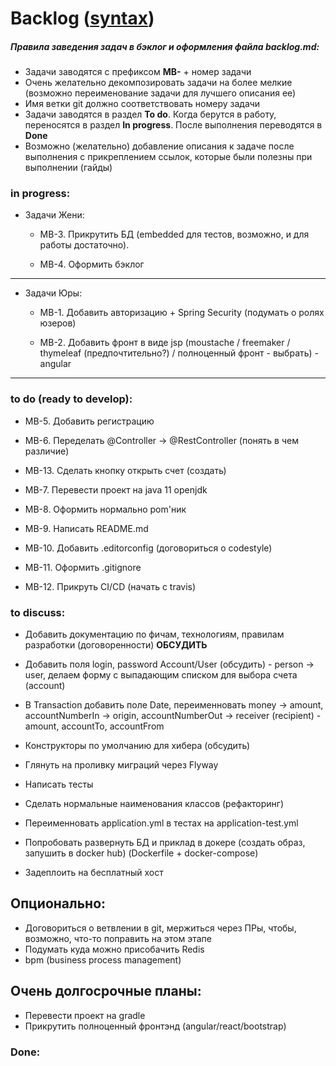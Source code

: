# Backlog ([syntax](https://www.markdownguide.org/basic-syntax/))

##### Правила заведения задач в бэклог и оформления файла backlog.md:

- Задачи заводятся с префиксом **MB-** + номер задачи
- Очень желательно декомпозировать задачи на более мелкие (возможно переименование задачи для лучшего описания ее)
- Имя ветки git должно соответствовать номеру задачи
- Задачи заводятся в раздел **To do**. Когда берутся в работу, переносятся в раздел **In progress**.
  После выполнения переводятся в **Done**
- Возможно (желательно) добавление описания к задаче после выполнения с прикреплением ссылок, которые были полезны при выполнении (гайды)

### in progress:

- Задачи Жени:
    - MB-3. Прикрутить БД (embedded для тестов, возможно, и для работы достаточно).
    
    - MB-4. Оформить бэклог

--------------
- Задачи Юры:
    * MB-1. Добавить авторизацию + Spring Security (подумать о ролях юзеров)
    
    * MB-2. Добавить фронт в виде jsp (moustache / freemaker / thymeleaf (предпочтительно?) / полноценный фронт - выбрать)
                    - angular

--------------

### to do (ready to develop):

- MB-5. Добавить регистрацию
- MB-6. Переделать @Controller -> @RestController (понять в чем различие)
- MB-13. Сделать кнопку открыть счет (создать)

- MB-7. Перевести проект на java 11 openjdk
- MB-8. Оформить нормально pom'ник
- MB-9. Написать README.md
- MB-10. Добавить .editorconfig (договориться о codestyle)
- MB-11. Оформить .gitignore
- MB-12. Прикруть CI/CD (начать с travis)


### to discuss:

- Добавить документацию по фичам, технологиям, правилам разработки (договоренности) **ОБСУДИТЬ**

- Добавить поля login, password Account/User (обсудить)
        - person -> user, делаем форму с выпадающим списком для выбора счета (account)
        
- В Transaction добавить полe Date, переименновать money -> amount, accountNumberIn -> origin, accountNumberOut -> receiver (recipient)
        - amount, accountTo, accountFrom
        
- Конструкторы по умолчанию для хибера (обсудить)

- Глянуть на проливку миграций через Flyway
- Написать тесты
- Сделать нормальные наименования классов (рефакторинг)
- Переименновать application.yml в тестах на application-test.yml

- Попробовать развернуть БД и приклад в докере (создать образ, запушить в docker hub) (Dockerfile + docker-compose)
- Задеплоить на бесплатный хост


## Опционально:

- Договориться о ветвлении в git, мержиться через ПРы, чтобы, возможно, что-то поправить на этом этапе
- Подумать куда можно присобачить Redis
- bpm (business process management)


## Очень долгосрочные планы:

- Перевести проект на gradle
- Прикрутить полноценный фронтэнд (angular/react/bootstrap)

### Done: